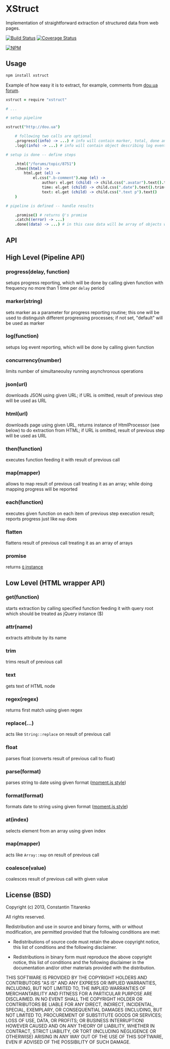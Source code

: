XStruct
=======

Implementation of straightforward extraction of structured data from web pages.

[![Build Status](https://secure.travis-ci.org/titarenko/xstruct.png?branch=master)](https://travis-ci.org/titarenko/xstruct) [![Coverage Status](https://coveralls.io/repos/titarenko/xstruct/badge.png)](https://coveralls.io/r/titarenko/xstruct)

[![NPM](https://nodei.co/npm/xstruct.png?downloads=true&stars=true)](https://nodei.co/npm/xstruct/)

Usage
-----

```bash
npm install xstruct
```

Example of how easy it is to extract, for example, comments from [dou.ua forum](http://dou.ua/forum).

```coffee
xstruct = require "xstruct"

# ...

# setup pipeline

xstruct("http://dou.ua")

	# following two calls are optional
	.progress((info) -> ...) # info will contain marker, total, done and fraction (which is done/total) properties  
	.log((info) -> ...) # info will contain object describing log event

# setup is done -- define steps

	.html("/forums/topic/8751")
	.then((html) -> 
		html.get (el) -> 
			el.css(".b-comment").map (el) ->
				author: el.get (child) -> child.css(".avatar").text().trim()
				time: el.get (child) -> child.css(".date").text().trim()
				text: el.get (child) -> child.css(".text p").text()
	)

# pipeline is defined -- handle results

	.promise() # returns Q's promise
	.catch((error) -> ...)
	.done((data) -> ...) # in this case data will be array of objects with "author", "time" and "text" properties 
```

API
---

## High Level (Pipeline API)

### progress(delay, function)

setups progress reporting, which will be done by calling given function with frequency no more than 1 time per `delay` period

### marker(string)

sets marker as a parameter for progress reporting routine; this one will be used to distinguish different progressing processes; if not set, "default" will be used as marker

### log(function)

setups log event reporting, which will be done by calling given function


### concurrency(number)

limits number of simultaneoulsy running asynchronous operations

### json(url)

downloads JSON using given URL; if URL is omitted, result of previous step will be used as URL

### html(url)

downloads page using given URL, returns instance of HtmlProcessor (see below) to do extraction from HTML; if URL is omitted, result of previous step will be used as URL

### then(function)

executes function feeding it with result of previous call

### map(mapper)

allows to map result of previous call treating it as an array; while doing mapping progress will be reported

### each(function)

executes given function on each item of previous step execution result; reports progress just like `map` does 

### flatten

flattens result of previous call treating it as an array of arrays

### promise

returns [`Q` instance](https://github.com/kriskowal/q)

## Low Level (HTML wrapper API)

### get(function)

starts extraction by calling specified function feeding it with query root which should be treated as jQuery instance ($)

### attr(name)

extracts attribute by its name

### trim

trims result of previous call

### text

gets text of HTML node

### regex(regex)

returns first match using given regex

### replace(...)

acts like `String::replace` on result of previous call

### float

parses float (converts result of previous call to float)

### parse(format)

parses string to date using given format ([moment.js style](http://momentjs.com/docs/#/parsing/string-format/))

### format(format)

formats date to string using given format ([moment.js style](http://momentjs.com/docs/#/parsing/string-format/))

### at(index)

selects element from an array using given index

### map(mapper)

acts like `Array::map` on result of previous call

### coalesce(value)

coalesces result of previous call with given value

License (BSD)
-------------

Copyright (c) 2013, Constantin Titarenko

All rights reserved.

Redistribution and use in source and binary forms, with or without modification, are permitted provided that the following conditions are met:

* Redistributions of source code must retain the above copyright notice, this list of conditions and the following disclaimer.

* Redistributions in binary form must reproduce the above copyright notice, this list of conditions and the following disclaimer in the documentation and/or other materials provided with the distribution.

THIS SOFTWARE IS PROVIDED BY THE COPYRIGHT HOLDERS AND CONTRIBUTORS "AS IS" AND ANY EXPRESS OR IMPLIED WARRANTIES, INCLUDING, BUT NOT LIMITED TO, THE IMPLIED WARRANTIES OF MERCHANTABILITY AND FITNESS FOR A PARTICULAR PURPOSE ARE DISCLAIMED. IN NO EVENT SHALL THE COPYRIGHT HOLDER OR CONTRIBUTORS BE LIABLE FOR ANY DIRECT, INDIRECT, INCIDENTAL, SPECIAL, EXEMPLARY, OR CONSEQUENTIAL DAMAGES (INCLUDING, BUT NOT LIMITED TO, PROCUREMENT OF SUBSTITUTE GOODS OR SERVICES; LOSS OF USE, DATA, OR PROFITS; OR BUSINESS INTERRUPTION) HOWEVER CAUSED AND ON ANY THEORY OF LIABILITY, WHETHER IN CONTRACT, STRICT LIABILITY, OR TORT (INCLUDING NEGLIGENCE OR OTHERWISE) ARISING IN ANY WAY OUT OF THE USE OF THIS SOFTWARE, EVEN IF ADVISED OF THE POSSIBILITY OF SUCH DAMAGE.
